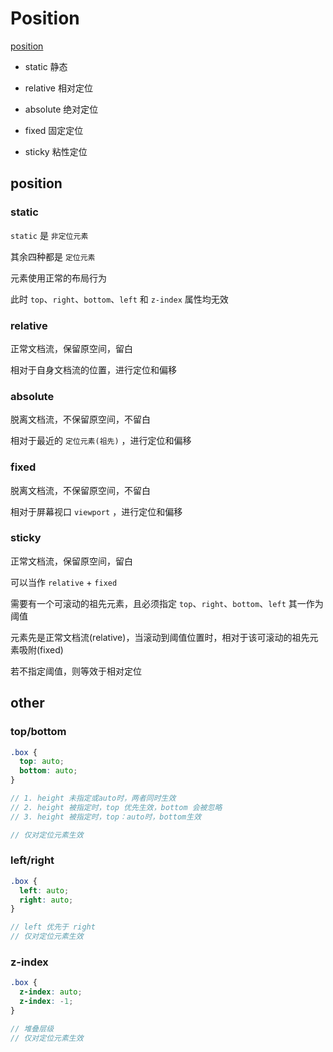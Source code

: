 # Position

[position](https://developer.mozilla.org/zh-CN/docs/Web/CSS/position)

- static 静态

- relative 相对定位

- absolute 绝对定位

- fixed 固定定位

- sticky 粘性定位

## position

### static

`static` 是 `非定位元素`

其余四种都是 `定位元素`

元素使用正常的布局行为

此时 `top`、`right`、`bottom`、`left` 和 `z-index` 属性均无效

### relative

正常文档流，保留原空间，留白

相对于自身文档流的位置，进行定位和偏移

### absolute

脱离文档流，不保留原空间，不留白

相对于最近的 `定位元素(祖先)` ，进行定位和偏移

### fixed

脱离文档流，不保留原空间，不留白

相对于屏幕视口 `viewport` ，进行定位和偏移

### sticky

正常文档流，保留原空间，留白

可以当作 `relative` + `fixed`

需要有一个可滚动的祖先元素，且必须指定 `top`、`right`、`bottom`、`left` 其一作为阈值

元素先是正常文档流(relative)，当滚动到阈值位置时，相对于该可滚动的祖先元素吸附(fixed)

若不指定阈值，则等效于相对定位

## other

### top/bottom

```scss
.box {
  top: auto;
  bottom: auto;
}

// 1. height 未指定或auto时，两者同时生效
// 2. height 被指定时，top 优先生效，bottom 会被忽略
// 3. height 被指定时，top：auto时，bottom生效

// 仅对定位元素生效
```

### left/right

```scss
.box {
  left: auto;
  right: auto;
}

// left 优先于 right
// 仅对定位元素生效
```

### z-index

```scss
.box {
  z-index: auto;
  z-index: -1;
}

// 堆叠层级
// 仅对定位元素生效
```
